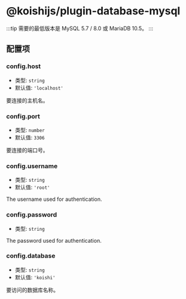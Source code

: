 # @koishijs/plugin-database-mysql

:::tip
需要的最低版本是 MySQL 5.7 / 8.0 或 MariaDB 10.5。
:::

## 配置项

### config.host

- 类型: `string`
- 默认值: `'localhost'`

要连接的主机名。

### config.port

- 类型: `number`
- 默认值: `3306`

要连接的端口号。

### config.username

- 类型: `string`
- 默认值: `'root'`

The username used for authentication.

### config.password

- 类型: `string`

The password used for authentication.

### config.database

- 类型: `string`
- 默认值: `'koishi'`

要访问的数据库名称。
